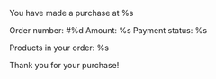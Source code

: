You have made a purchase at %s

Order number: #%d
Amount: %s
Payment status: %s

Products in your order:
%s

Thank you for your purchase!